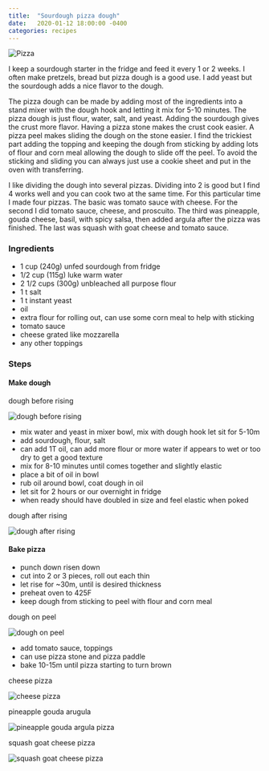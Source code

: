 ```yaml
---
title:  "Sourdough pizza dough"
date:   2020-01-12 18:00:00 -0400
categories: recipes
---
```

![Pizza](/assets/images/sourdoughpizza.jpg)

I keep a sourdough starter in the fridge and feed it every 1 or 2 weeks.  I often make pretzels, bread but pizza dough is a good use.  I add yeast but the sourdough adds a nice flavor to the dough.

The pizza dough can be made by adding most of the ingredients into a stand mixer with the
dough hook and letting it mix for 5-10 minutes.  The pizza dough is just flour, water, salt, and yeast.  Adding the sourdough gives the crust more flavor.  Having a pizza stone
makes the crust cook easier.  A pizza peel makes sliding the dough on the stone easier. I find the trickiest part adding the topping and keeping the dough from sticking by adding lots of flour and corn meal allowing the dough to slide off the peel.  To avoid
the sticking and sliding you can always just use a cookie sheet and put in the oven
with transferring.

I like dividing the dough into several pizzas.  Dividing into 2 is good but I find 4
works well and you can cook two at the same time.  For this particular time I made four pizzas.  The basic was tomato sauce with cheese.  For the second I did tomato sauce, cheese, and proscuito.  The third was pineapple, gouda cheese, basil, with spicy salsa, then added argula after the pizza was finished.  The last was squash with goat cheese
and tomato sauce.

### Ingredients
- 1 cup (240g) unfed sourdough from fridge
- 1/2 cup (115g) luke warm water
- 2 1/2 cups (300g) unbleached all purpose flour
- 1 t salt
- 1 t instant yeast
- oil
- extra flour for rolling out, can use some corn meal to help with sticking
- tomato sauce
- cheese grated like mozzarella
- any other toppings

### Steps

#### Make dough
dough before rising

![dough before rising](/assets/images/sourdoughpizza1.jpg)

- mix water and yeast in mixer bowl, mix with dough hook let sit for 5-10m
- add sourdough, flour, salt
- can add 1T oil, can add more flour or more water if appears to wet or too dry to get a good texture
- mix for 8-10 minutes until comes together and slightly elastic
- place a bit of oil in bowl
- rub oil around bowl, coat dough in oil
- let sit for 2 hours or our overnight in fridge
- when ready should have doubled in size and feel elastic when poked

dough after rising

![dough after rising](/assets/images/sourdoughpizza2.jpg)

#### Bake pizza
- punch down risen down
- cut into 2 or 3 pieces, roll out each thin
- let rise for ~30m, until is desired thickness
- preheat oven to 425F
- keep dough from sticking to peel with flour and corn meal

dough on peel

![dough on peel](/assets/images/sourdoughpizza3.jpg)

- add tomato sauce, toppings
- can use pizza stone and pizza paddle
- bake 10-15m until pizza starting to turn brown

cheese pizza

![cheese pizza](/assets/images/sourdoughpizza4.jpg)

pineapple gouda arugula

![pineapple gouda argula pizza](/assets/images/sourdoughpizza5.jpg)

squash goat cheese pizza

![squash goat cheese pizza](/assets/images/sourdoughpizza.jpg)
